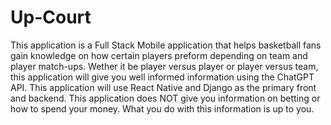 # Up-Court
This application is a Full Stack Mobile application that helps basketball fans gain knowledge on how certain players preform depending on team and player match-ups. Wether it be player versus player or player versus team, this application will give you well informed information using the ChatGPT API. This application will use React Native and Django as the primary front and backend.
This application does NOT give you information on betting or how to spend your money. What you do with this information is up to you.